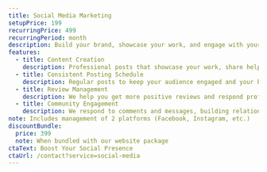```yaml
---
title: Social Media Marketing
setupPrice: 199
recurringPrice: 499
recurringPeriod: month
description: Build your brand, showcase your work, and engage with your community through professional social media management. We handle everything from content creation to posting and community management.
features:
  - title: Content Creation
    description: Professional posts that showcase your work, share helpful tips, and highlight your team.
  - title: Consistent Posting Schedule
    description: Regular posts to keep your audience engaged and your business top-of-mind.
  - title: Review Management
    description: We help you get more positive reviews and respond professionally to all reviews.
  - title: Community Engagement
    description: We respond to comments and messages, building relationships with your audience.
note: Includes management of 2 platforms (Facebook, Instagram, etc.)
discountBundle:
  price: 399
  note: When bundled with our website package
ctaText: Boost Your Social Presence
ctaUrl: /contact?service=social-media
---
```

